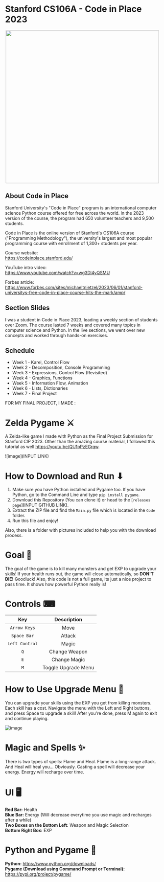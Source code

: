 # Stanford CS106A - Code in Place 2023

<p align="center">
    <img src="media/cip_2023_homepage.jpg" width="500">
</p>

## About Code in Place

Stanford University's "Code in Place" program is an international computer science Python course offered for free across the world.  In the 2023 version of the course, the program had 650 volunteer teachers and 9,500 students.

Code in Place is the online version of Stanford's CS106A course ("Programming Methodology"), the university's largest and most popular programming course with enrollment of 1,300+ students per year.

Course website: 
<br>
https://codeinplace.stanford.edu/

YouTube intro video: 
<br> 
https://www.youtube.com/watch?v=wg3Dl4yQSMU

Forbes article:
<br>
https://www.forbes.com/sites/michaeltnietzel/2023/06/01/stanford-universitys-free-code-in-place-course-hits-the-mark/amp/


## Section Slides

I was a student in Code in Place 2023, leading a weekly section of students over Zoom.  The course lasted 7 weeks and covered many topics in computer science and Python.  In the live sections, we went over new concepts and worked through hands-on exercises.


## Schedule

- Week 1 - Karel, Control Flow
- Week 2 - Decomposition, Console Programming
- Week 3 - Expressions, Control Flow (Revisited)
- Week 4 - Graphics, Functions
- Week 5 - Information Flow, Animation
- Week 6 - Lists, Dictionaries
- Week 7 - Final Project

FOR MY FINAL PROJECT, I MADE :

# Zelda Pygame ⚔
A Zelda-like game I made with Python as the Final Project Submission for Stanford CIP 2023. Other than the amazing course material, I followed this tutorial as well https://youtu.be/QU1pPzEGrqw. 

![image](INPUT LINK)

# How to Download and Run ⬇
1. Make sure you have Python installed and Pygame too. If you have Python, go to the Command Line and type `pip install pygame`.
2. Download this Repository (You can clone it) or head to the [`releases page`](INPUT GITHUB LINK).
3. Extract the ZIP file and find the `Main.py` file which is located in the `Code` folder.
4. Run this file and enjoy! <br /> 

Also, there is a folder with pictures included to help you with the download process.

# Goal 🎯
The goal of the game is to kill many monsters and get EXP to upgrade your skills! If your health runs out, the game will close automatically, so **DON'T DIE!** Goodluck! Also, this code is not a full game, its just a nice project to pass time. It shows how powerful Python really is!

# Controls ⌨
| Key | Description |
| :---: | :---: |
| `Arrow Keys` | Move |
| `Space Bar` | Attack |
| `Left Control` | Magic |
| `Q` | Change Weapon |
| `E` | Change Magic |
| `M` | Toggle Upgrade Menu |

# How to Use Upgrade Menu 🔼
You can upgrade your skills using the EXP you get from killing monsters. Each skill has a cost. Navigate the menu with the Left and Right buttons, and press Space to upgrade a skill! After you're done, press M again to exit and continue playing.

![image](https://user-images.githubusercontent.com/85440857/160607803-02bb0038-c4bb-4336-9f0f-c56fcfd053ea.png)

# Magic and Spells ✨
There is two types of spells: Flame and Heal. Flame is a long-range attack. And Heal will heal you... Obviously. Casting a spell will decrease your energy. Energy will recharge over time.

# UI 🖥
**Red Bar:** Health <br />
**Blue Bar:** Energy (Will decrease everytime you use magic and recharges after a while) <br />
**Two Boxes on the Bottom Left:** Weapon and Magic Selection <br />
**Bottom Right Box:** EXP <br />

# Python and Pygame 🐍
**Python:** https://www.python.org/downloads/ <br />
**Pygame (Download using Command Prompt or Terminal):** https://pypi.org/project/pygame/ <br />
